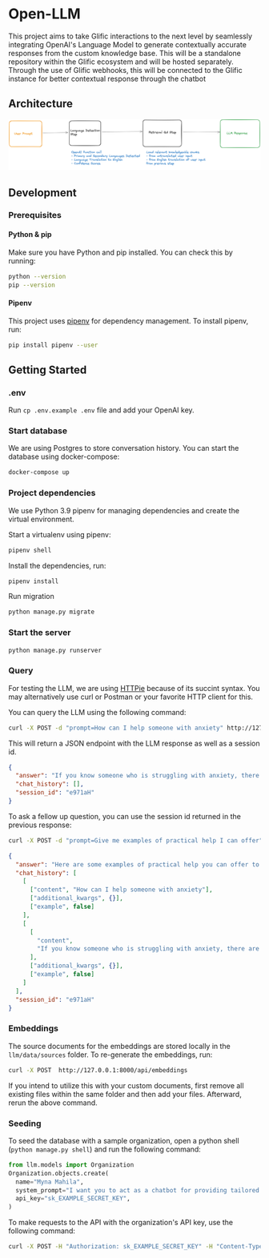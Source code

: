 # Open-LLM

This project aims to take Glific interactions to the next level by seamlessly integrating OpenAI's Language Model to generate contextually accurate responses from the custom knowledge base. This will be a standalone repository within the Glific ecosystem and will be hosted separately. Through the use of Glific webhooks, this will be connected to the Glific instance for better contextual response through the chatbot

## Architecture

![Diagram of overall chain](diagram-of-overall-chain.png)

## Development

### Prerequisites

#### Python & pip

Make sure you have Python and pip installed. You can check this by running:

```bash
python --version
pip --version
```

#### Pipenv

This project uses [pipenv](https://pipenv.pypa.io/en/latest/) for dependency management. To install pipenv, run:

```bash
pip install pipenv --user
```

## Getting Started

### .env

Run `cp .env.example .env` file and add your OpenAI key.

### Start database

We are using Postgres to store conversation history. You can start the database using docker-compose:

```bash
docker-compose up
```

### Project dependencies

We use Python 3.9 pipenv for managing dependencies and create the virtual environment.

Start a virtualenv using pipenv:

```bash
pipenv shell
```

Install the dependencies, run:

```bash
pipenv install
```

Run migration

```bash
python manage.py migrate
```

### Start the server

```bash
python manage.py runserver
```

### Query

For testing the LLM, we are using [HTTPie](https://httpie.io) because of its succint syntax. You may alternatively use curl or Postman or your favorite HTTP client for this.

You can query the LLM using the following command:

```bash
curl -X POST -d "prompt=How can I help someone with anxiety" http://127.0.0.1:8000/api/chat
```

This will return a JSON endpoint with the LLM response as well as a session id.

```json
{
  "answer": "If you know someone who is struggling with anxiety, there are several ways you can help:\n\n1. Express concern: Reach out to them and provide support by simply listening to what they have to say. Let them know they can come to you when they feel anxious and that you would like to be there for them.\n\n2. Know what is not helpful: It is important to understand that continuing to say \"don't worry about that because...\" is not actually helping, even if your friend or loved one thinks it is. Avoid forcing activities that you think might be helpful for them.\n\n3. Ask them: Don't assume things. Ask the person what they need and act accordingly. Make them feel that you are there for them and their needs.\n\n4. Listen non-judgmentally: If the person isn't in a crisis, ask how they're feeling and how long they've been feeling that way. Be patient and engaged while they speak. Ask clarifying questions and show that you care.\n\n5. Provide practical help: Offer your loved one practical assistance with tasks like getting groceries, cleaning, or household chores. Be careful not to take over or encourage dependency.\n\n6. Educate yourself: Understanding what helps anxiety takes time and effort. Make yourself aware of what anxiety is so that you don't provide any wrong information or invalid help.\n\nRemember, it's important to be supportive, patient, and understanding. Encourage them to seek professional help if needed.",
  "chat_history": [],
  "session_id": "e971aH"
}
```

To ask a fellow up question, you can use the session id returned in the previous response:

```bash
curl -X POST -d "prompt=Give me examples of practical help I can offer" session_id="e971aH" http://127.0.0.1:8000/api/chat
```

```json
{
  "answer": "Here are some examples of practical help you can offer to someone:\n\n1. Offer to run errands or help with household tasks, like getting groceries, cleaning, or cooking.\n2. Provide transportation to appointments or offer to accompany them to medical or therapy appointments.\n3. Help with childcare or offer to babysit so they can have some time for themselves.\n4. Assist with paperwork or administrative tasks, such as filling out forms or organizing documents.\n5. Offer to help with technology-related issues, like setting up a new device or troubleshooting computer problems.\n6. Provide emotional support by being a good listener and offering a shoulder to lean on.\n7. Help them research and connect with local resources or support groups that may be beneficial to their situation.\n8. Offer to help with financial matters, such as budgeting or finding ways to save money.\n9. Assist in finding educational opportunities or job training programs to enhance their skills and improve their employment prospects.\n10. Help them explore and engage in activities that promote self-care and well-being, such as exercising together, practicing mindfulness, or participating in a hobby they enjoy.\n\nRemember, it's important to ask the person what they specifically need and respect their boundaries. Everyone's situation is unique, so offering tailored support can make a meaningful difference.",
  "chat_history": [
    [
      ["content", "How can I help someone with anxiety"],
      ["additional_kwargs", {}],
      ["example", false]
    ],
    [
      [
        "content",
        "If you know someone who is struggling with anxiety, there are several ways you can help:\n\n1. Express concern: Reach out to them and provide support by simply listening to what they have to say. Let them know they can come to you when they feel anxious and that you would like to be there for them.\n\n2. Know what is not helpful: It is important to understand that continuing to say \"don't worry about that because...\" is not actually helping, even if your friend or loved one thinks it is. Avoid forcing activities that you think might be helpful for them.\n\n3. Ask them: Don't assume things. Ask the person what they need and act accordingly. Make them feel that you are there for them and their needs.\n\n4. Listen non-judgmentally: If the person isn't in a crisis, ask how they're feeling and how long they've been feeling that way. Be patient and engaged while they speak. Ask clarifying questions and show that you care.\n\n5. Provide practical help: Offer your loved one practical assistance with tasks like getting groceries, cleaning, or household chores. Be careful not to take over or encourage dependency.\n\n6. Educate yourself: Understanding what helps anxiety takes time and effort. Make yourself aware of what anxiety is so that you don't provide any wrong information or invalid help.\n\nRemember, it's important to be supportive, patient, and understanding. Encourage them to seek professional help if needed."
      ],
      ["additional_kwargs", {}],
      ["example", false]
    ]
  ],
  "session_id": "e971aH"
}
```

### Embeddings

The source documents for the embeddings are stored locally in the `llm/data/sources` folder. To re-generate the embeddings, run:

```bash
curl -X POST  http://127.0.0.1:8000/api/embeddings
```

If you intend to utilize this with your custom documents, first remove all existing files within the same folder and then add your files. Afterward, rerun the above command.

### Seeding

To seed the database with a sample organization, open a python shell (`python manage.py shell`) and run the following command:

```python
from llm.models import Organization
Organization.objects.create(
  name="Myna Mahila",
  system_prompt="I want you to act as a chatbot for providing tailored sexual and reproductive health advice to women in India. You represent an organization called The Myna Mahila Foundation (mynamahila.com), an Indian organization which empowers women by encouraging discussion of taboo subjects such as menstruation, and by setting up workshops to produce low-cost sanitary protection to enable girls to stay in school. In India, majority of girls report not knowing about menstruation before their first period. This is because of limited access to unbiased information due to stigma, discrimination, and lack of resources. The information you provide needs to be non-judgmental, confidential, accurate, and tailored to those living in urban slums. Your response should be in the same language as the user's input.",
  api_key="sk_EXAMPLE_SECRET_KEY",
)
```

To make requests to the API with the organization's API key, use the following command:

```bash
curl -X POST -H "Authorization: sk_EXAMPLE_SECRET_KEY" -H "Content-Type: application/json" -d '{"system_prompt":"You are a chatbot that formats your responses as poetry."}' http://localhost:8000/api/system_prompt
```

